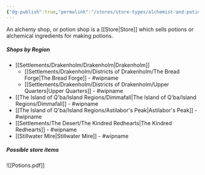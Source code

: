 ```yaml
---
{"dg-publish":true,"permalink":"/stores/store-types/alchemist-and-potions-shops/alchemist-or-potion-shop/"}
---
```



An alchemy shop, or potion shop is a [[Store\|Store]] which sells potions or alchemical ingredients for making potions. 

##### Shops by Region
- [[Settlements/Drakenholm/Drakenholm\|Drakenholm]]
	- [[Settlements/Drakenholm/Districts of Drakenholm/The Bread Forge\|The Bread Forge]] - #wipname 
	- [[Settlements/Drakenholm/Districts of Drakenholm/Upper Quarters\|Upper Quarters]] - #wipname 
- [[The Island of Q'ba/Island Regions/Dimmafall\|The Island of Q'ba/Island Regions/Dimmafall]] - #wipname 
- [[The Island of Q'ba/Island Regions/Astilabor's Peak\|Astilabor's Peak]] - #wipname 
- [[Settlements/The Desert/The Kindred Redhearts\|The Kindred Redhearts]] - #wipname 
- [[Stillwater Mire\|Stillwater Mire]] - #wipname 

##### Possible store items

![[Potions.pdf]]